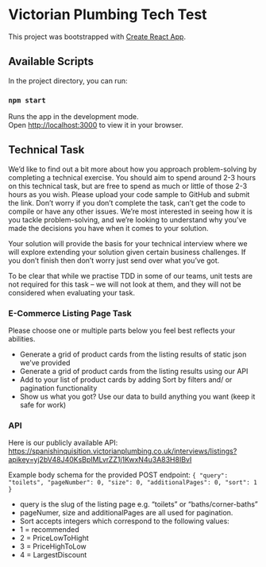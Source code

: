 # Victorian Plumbing Tech Test

This project was bootstrapped with [Create React App](https://github.com/facebook/create-react-app).

## Available Scripts

In the project directory, you can run:

### `npm start`

Runs the app in the development mode.\
Open [http://localhost:3000](http://localhost:3000) to view it in your browser.

## Technical Task

We’d like to find out a bit more about how you approach problem-solving by completing a technical exercise. You should aim to spend around 2-3 hours on this technical task, but are free to spend as much or little of those 2-3 hours as you wish. Please upload your code sample to GitHub and submit the link. Don’t worry if you don’t complete the task, can’t get the code to compile or have any other issues. We’re most interested in seeing how it is you tackle problem-solving, and we’re looking to understand why you’ve made the decisions you have when it comes to your solution.

Your solution will provide the basis for your technical interview where we will explore extending your solution given certain business challenges. If you don’t finish then don’t worry just send over what you’ve got.

To be clear that while we practise TDD in some of our teams, unit tests are not required for this task – we will not look at them, and they will not be considered when evaluating your task.

### E-Commerce Listing Page Task

Please choose one or multiple parts below you feel best reflects your abilities.

- Generate a grid of product cards from the listing results of static json we’ve provided
- Generate a grid of product cards from the listing results using our API
- Add to your list of product cards by adding Sort by filters and/ or pagination functionality
- Show us what you got? Use our data to build anything you want (keep it safe for work)

### API

Here is our publicly available API: https://spanishinquisition.victorianplumbing.co.uk/interviews/listings?apikey=yj2bV48J40KsBpIMLvrZZ1j1KwxN4u3A83H8IBvI

Example body schema for the provided POST endpoint:
`{
  "query": "toilets",
  "pageNumber": 0,
  "size": 0,
  "additionalPages": 0,
  "sort": 1
}`

- query is the slug of the listing page e.g. “toilets” or “baths/corner-baths”
- pageNumer, size and additionalPages are all used for pagination.
- Sort accepts integers which correspond to the following values:
- 1 = recommended
- 2 = PriceLowToHight
- 3 = PriceHighToLow
- 4 = LargestDiscount
